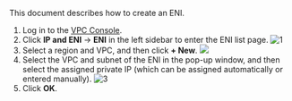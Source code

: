 This document describes how to create an ENI.
1. Log in to the [VPC Console](https://console.cloud.tencent.com/vpc).
2. Click **IP and ENI** -> **ENI** in the left sidebar to enter the ENI list page.
![1](https://main.qcloudimg.com/raw/071a1cdbd8f8f6a3a7a5efbc0a8e9a46.png)
3. Select a region and VPC, and then click **+ New**.
![](https://main.qcloudimg.com/raw/93f2659a49b994c92f723a7c9a171cf3.png)
4. Select the VPC and subnet of the ENI in the pop-up window, and then select the assigned private IP (which can be assigned automatically or entered manually).
![3](https://main.qcloudimg.com/raw/41996ffa001d5bd4080abbc3d162cc57.png)
5. Click **OK**.
